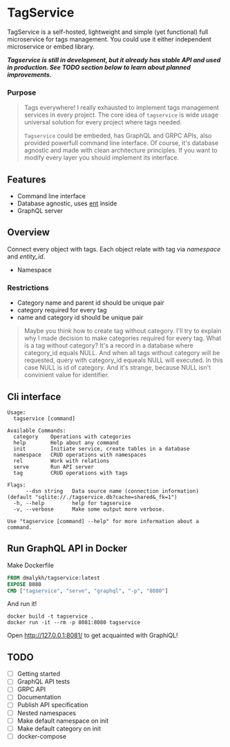 # TagService
TagService is a self-hosted, lightweight and simple (yet functional) full microservice for tags management.
You could use it either independent microservice or embed library.

_**Tagservice is still in development, but it already has stable API and used in production. See TODO section below to learn about planned improvements.**_

### Purpose
> Tags everywhere! I really exhausted to implement tags management services in every project. The core idea of `tagservice`
is wide usage universal solution for every project where tags needed.
> 
> `Tagservice` could be embeded, has GraphQL and GRPC APIs, also provided powerfull command line interface. 
Of course, it's database agnostic and made with clean architecture principles. 
If you want to modify every layer you should implement its interface.

## Features
- Command line interface
- Database agnostic, uses [ent](https://entgo.io/) inside
- GraphQL server

## Overview
Connect every object with tags. Each object relate with tag via _namespace_ and _entity_id_.
- Namespace 

### Restrictions
- Category name and parent id should be unique pair
- category required for every tag
- name and category id should be unique pair

> Maybe you think how to create tag without category.
I'll try to explain why I made decision to make categories required for every tag.
What is a tag without category? It's a record in a database where category_id equals NULL.
And when all tags without category will be requested, query with category_id equeals NULL will executed. 
In this case NULL is id of category. And it's strange, because NULL isn't convinient value for identifier.


## Cli interface
```shell
Usage:
  tagservice [command]

Available Commands:
  category    Operations with categories
  help        Help about any command
  init        Initiate service, create tables in a database
  namespace   CRUD operations with namespaces
  rel         Work with relations
  serve       Run API server
  tag         CRUD operations with tags

Flags:
      --dsn string   Data source name (connection information) (default "sqlite://./tagservice.db?cache=shared&_fk=1")
  -h, --help         help for tagservice
  -v, --verbose      Make some output more verbose.

Use "tagservice [command] --help" for more information about a command.
```

## Run GraphQL API in Docker
Make Dockerfile
```dockerfile
FROM dmalykh/tagservice:latest
EXPOSE 8080
CMD ["tagservice", "serve", "graphql", "-p", "8080"]
```
And run it!
```shell
docker build -t tagservice .
docker run -it --rm -p 8081:8080 tagservice   
```
Open http://127.0.0.1:8081/ to get acquainted with GraphiQL!


## TODO
- [ ] Getting started
- [ ] GraphQL API tests
- [ ] GRPC API
- [ ] Documentation
- [ ] Publish API specification
- [ ] Nested namespaces
- [ ] Make default namespace on init
- [ ] Make default category on init
- [ ] docker-compose
